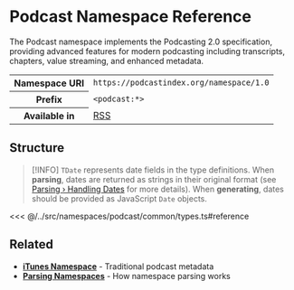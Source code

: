 # Podcast Namespace Reference

The Podcast namespace implements the Podcasting 2.0 specification, providing advanced features for modern podcasting including transcripts, chapters, value streaming, and enhanced metadata.

<table>
  <tbody>
    <tr>
      <th>Namespace URI</th>
      <td><code>https://podcastindex.org/namespace/1.0</code></td>
    </tr>
    <tr>
      <th>Prefix</th>
      <td><code>&lt;podcast:*&gt;</code></td>
    </tr>
    <tr>
      <th>Available in</th>
      <td><a href="/reference/feeds/rss">RSS</a></td>
    </tr>
  </tbody>
</table>

## Structure

> [!INFO]
> `TDate` represents date fields in the type definitions. When **parsing**, dates are returned as strings in their original format (see [Parsing › Handling Dates](/parsing/dates) for more details). When **generating**, dates should be provided as JavaScript `Date` objects.

<<< @/../src/namespaces/podcast/common/types.ts#reference

## Related

- **[iTunes Namespace](/reference/namespaces/itunes)** - Traditional podcast metadata
- **[Parsing Namespaces](/parsing/namespaces)** - How namespace parsing works
